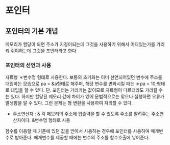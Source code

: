 # 포인터

## 포인터의 기본 개념
메모리가 할당이 되면 주소가 지정이되는데 그것을 사용하기 위해서 어디있는가를 가리켜 줘야하는데 그것을 포인터라고 한다.

### 포인터의 선언과 사용
자료형 ＊변수명 형태로 사용한다.
보통의 초기화는 이미 선언되어있던 변수에 주소를 대입하는 모습으로 pa = &a형태로 해주며, 해당 변수를 변화시킬 때는 ＊pa = 10;형태로 대입을 할 수 있다.
단. 포인터는 가리키는 값이므로 자료형이 다르더라도 가리킬 수는 있다. 하지만 할당된 메모리 값에 차이가 있어 문법적으로는 맞으나 실행하면 오류가 발생함을 알 수 있다.
그런 문제는 형 변환을 사용하여 처리할 수 있다.

- 주소연산자 : &
각 메모리의 주소에 입출력을 할 수 있도록 주소를 알려주는 주소연산자이다. &변수명 형태로 사용

함수를 이용할 때 기존에 있던 값을 받아서 사용하는 경우에 포인터를 사용하여 매개변수로 받아준다. 매개변수를 제공할 때에는 변수의 주소를 함수호출에 넣어준다. 
